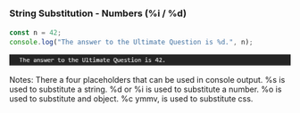 ### String Substitution - Numbers (%i / %d)

```javascript
const n = 42;
console.log("The answer to the Ultimate Question is %d.", n);
```

![Console text output - number](./images/doOutputFormattedNumber.png "Formatted Strings")

Notes:
There a four placeholders that can be used in console output.
%s is used to substitute a string.
%d or %i is used to substitute a number.
%o is used to substitute and object.
%c ymmv, is used to substitute css.